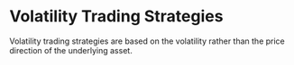 # Volatility Trading Strategies
Volatility trading strategies are based on the volatility rather than the price direction of the underlying asset.
